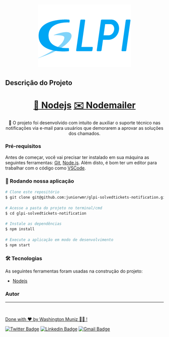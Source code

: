 <h1 align="center">
  <img alt="GLPI" title="GLPI" src="./public/glpi.png" />
</h1>

## Descrição do Projeto

<p align="center"></p>
<h1 align="center">
    <a href="https://nodejs.org/en/">🔗 Nodejs</a>
    <a href="https://www.sqlite.org/">✉️ Nodemailer</a>
</h1>
<p align="center">🚀 O projeto foi desenvolvido com intuito de auxiliar o suporte técnico nas notificações via e-mail para usuários que demorarem a aprovar as soluções dos chamados.</p>

### Pré-requisitos

Antes de começar, você vai precisar ter instalado em sua máquina as seguintes ferramentas:
[Git](https://git-scm.com), [Node.js](https://nodejs.org/en/).
Além disto, é bom ter um editor para trabalhar com o código como [VSCode](https://code.visualstudio.com/).

### 🎲 Rodando nossa aplicação

```bash
# Clone este repositório
$ git clone git@github.com:juniorwmr/glpi-solvedtickets-notification.git

# Acesse a pasta do projeto no terminal/cmd
$ cd glpi-solvedtickets-notification

# Instale as dependências
$ npm install

# Execute a aplicação em modo de desenvolvimento
$ npm start

```

### 🛠 Tecnologias

As seguintes ferramentas foram usadas na construção do projeto:

- [Nodejs](https://nodejs.org/en/)

### Autor

---

<a href="https://juniorwmr.github.io/">
 <img style="border-radius: 30;" src="https://juniorwmr.github.io/images/washington-muniz.jpg" width="100px;" alt=""/>
 <br />

Done with ❤️ by Washington Muniz 👋🏽 !

[![Twitter Badge](https://img.shields.io/badge/-@juniorwmr-1ca0f1?style=flat-square&labelColor=1ca0f1&logo=twitter&logoColor=white&link=https://twitter.com/juniorwmr)](https://twitter.com/juniorwmr) [![Linkedin Badge](https://img.shields.io/badge/-Washington-blue?style=flat-square&logo=Linkedin&logoColor=white&link=https://www.linkedin.com/in/juniorwmr/)](https://www.linkedin.com/in/juniorwmr/)
[![Gmail Badge](https://img.shields.io/badge/-juniorwmr@gmail.com-c14438?style=flat-square&logo=Gmail&logoColor=white&link=mailto:juniorripardo@gmail.com)](mailto:juniorripardo@gmail.com)
